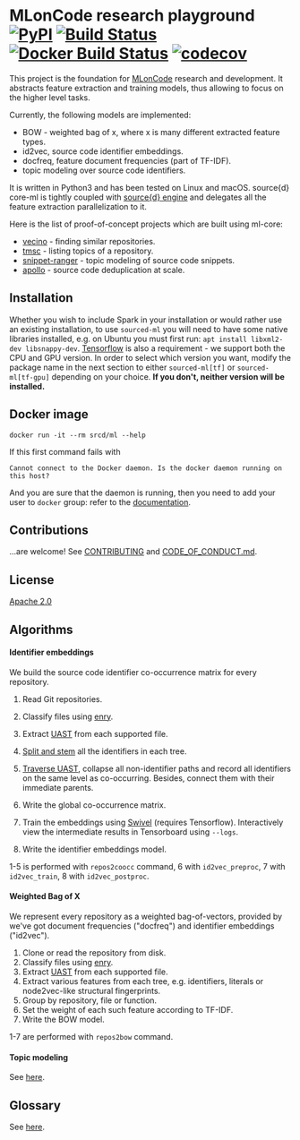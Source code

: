 # MLonCode research playground [![PyPI](https://img.shields.io/pypi/v/sourced-ml.svg)](https://pypi.python.org/pypi/sourced-ml) [![Build Status](https://travis-ci.org/src-d/ml.svg)](https://travis-ci.org/src-d/ml) [![Docker Build Status](https://img.shields.io/docker/build/srcd/ml.svg)](https://hub.docker.com/r/srcd/ml) [![codecov](https://codecov.io/github/src-d/ml/coverage.svg)](https://codecov.io/gh/src-d/ml)

This project is the foundation for [MLonCode](https://github.com/src-d/awesome-machine-learning-on-source-code) research and development. It abstracts feature extraction and training models, thus allowing to focus on the higher level tasks.

Currently, the following models are implemented:

* BOW - weighted bag of x, where x is many different extracted feature types.
* id2vec, source code identifier embeddings.
* docfreq, feature document frequencies \(part of TF-IDF\).
* topic modeling over source code identifiers.

It is written in Python3 and has been tested on Linux and macOS. source{d} core-ml is tightly 
coupled with [source{d} engine](https://engine.sourced.tech) and delegates all the feature extraction parallelization to it.

Here is the list of proof-of-concept projects which are built using ml-core:

* [vecino](https://github.com/src-d/vecino) - finding similar repositories.
* [tmsc](https://github.com/src-d/tmsc) - listing topics of a repository.
* [snippet-ranger](https://github.com/src-d/snippet-ranger) - topic modeling of source code snippets.
* [apollo](https://github.com/src-d/apollo) - source code deduplication at scale.

## Installation

Whether you wish to include Spark in your installation or would rather use an existing
installation, to use `sourced-ml` you will need to have some native libraries installed,
e.g. on Ubuntu you must first run: `apt install libxml2-dev libsnappy-dev`. [Tensorflow](https://tensorflow.org)
is also a requirement - we support both the CPU and GPU  version. 
In order to select which version you want, modify the package name in the next section
to either `sourced-ml[tf]` or `sourced-ml[tf-gpu]` depending on your choice.
**If you don't, neither version will be installed.**

## Docker image

```text
docker run -it --rm srcd/ml --help
```

If this first command fails with

```text
Cannot connect to the Docker daemon. Is the docker daemon running on this host?
```

And you are sure that the daemon is running, then you need to add your user to `docker` group: refer to the [documentation](https://docs.docker.com/engine/installation/linux/linux-postinstall/#manage-docker-as-a-non-root-user).

## Contributions

...are welcome! See [CONTRIBUTING](contributing.md) and [CODE\_OF\_CONDUCT.md](code_of_conduct.md).

## License

[Apache 2.0](license.md)

## Algorithms

#### Identifier embeddings

We build the source code identifier co-occurrence matrix for every repository.

1. Read Git repositories.
2. Classify files using [enry](https://github.com/src-d/enry).
3. Extract [UAST](https://doc.bblf.sh/uast/specification.html) from each supported file.
4. [Split and stem](https://github.com/src-d/ml/tree/d1f13d079f57caa6338bb7eb8acb9062e011eda9/sourced/ml/algorithms/token_parser.py) all the identifiers in each tree.
5. [Traverse UAST](https://github.com/src-d/ml/tree/d1f13d079f57caa6338bb7eb8acb9062e011eda9/sourced/ml/transformers/coocc.py), collapse all non-identifier paths and record all
   identifiers on the same level as co-occurring. Besides, connect them with their immediate parents.

6. Write the global co-occurrence matrix.
7. Train the embeddings using [Swivel](https://github.com/src-d/ml/tree/d1f13d079f57caa6338bb7eb8acb9062e011eda9/sourced/ml/algorithms/swivel.py) \(requires Tensorflow\). Interactively view
   the intermediate results in Tensorboard using `--logs`.

8. Write the identifier embeddings model.

1-5 is performed with `repos2coocc` command, 6 with `id2vec_preproc`, 7 with `id2vec_train`, 8 with `id2vec_postproc`.

#### Weighted Bag of X

We represent every repository as a weighted bag-of-vectors, provided by we've got document frequencies \("docfreq"\) and identifier embeddings \("id2vec"\).

1. Clone or read the repository from disk.
2. Classify files using [enry](https://github.com/src-d/enry).
3. Extract [UAST](https://doc.bblf.sh/uast/specification.html) from each supported file.
4. Extract various features from each tree, e.g. identifiers, literals or node2vec-like structural fingerprints.
5. Group by repository, file or function.
6. Set the weight of each such feature according to TF-IDF.
7. Write the BOW model.

1-7 are performed with `repos2bow` command.

#### Topic modeling

See [here](doc/topic_modeling.md).

## Glossary

See [here](GLOSSARY.md).
